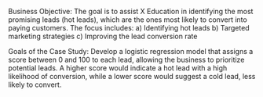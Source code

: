 Business Objective:
The goal is to assist X Education in identifying the most promising leads (hot leads), which are the ones most likely to convert into paying customers. The focus includes:
a) Identifying hot leads
b) Targeted marketing strategies
c) Improving the lead conversion rate

Goals of the Case Study:
Develop a logistic regression model that assigns a score between 0 and 100 to each lead, allowing the business to prioritize potential leads. A higher score would indicate a hot lead with a high likelihood of conversion, while a lower score would suggest a cold lead, less likely to convert.
